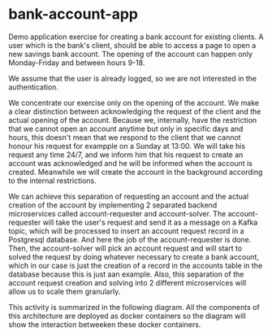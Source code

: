 # bank-account-app
Demo application exercise for creating a bank account for existing clients.
A user which is the bank's client, should be able to access a page to open a new savings bank account. The opening of the account can happen only Monday-Friday and between hours 9-18.

We assume that the user is already logged, so we are not interested in the authentication.

We concentrate our exercise only on the opening of the account. We make a clear distinction between acknowledging the request of the client and the actual opening of the account. Because we, internally, have the restriction that we cannot open an account anytime but only in specific days and hours, this doesn't mean that we respond to the client that we cannot honour his request for exampple on a Sunday at 13:00. We will take his request any time 24/7, and we inform him that his request to create an account was acknowledged and he will be informed when the account is created. Meanwhile we will create the account in the background according to the internal restrictions.

We can achieve this separation of requesting an account and the actual creation of the account by implementing 2 separated backend microservices called account-requester and account-solver. The account-requester will take the user's request and send it as a message on a Kafka topic, which will be processed to insert an account request record in a Postgresql database. And here the job of the account-requester is done. Then, the account-solver will pick an account request and will start to solved the request by doing whatever necessary to create a bank account, which in our case is just the creation of a record in the accounts table in the database because this is just aan example. Also, this separation of the account request creation and solving into 2 different microservices will allow us to scale them granularly.

This activity is summarized in the following diagram. All the components of this architecture are deployed as docker containers so the diagram will show the interaction betweeken these docker containers.
